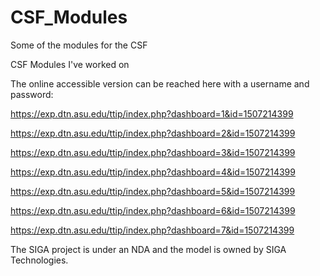 # CSF_Modules
Some of the modules for the CSF

CSF Modules I've worked on

The online accessible version can be reached here with a username and password:

https://exp.dtn.asu.edu/ttip/index.php?dashboard=1&id=1507214399

https://exp.dtn.asu.edu/ttip/index.php?dashboard=2&id=1507214399

https://exp.dtn.asu.edu/ttip/index.php?dashboard=3&id=1507214399

https://exp.dtn.asu.edu/ttip/index.php?dashboard=4&id=1507214399

https://exp.dtn.asu.edu/ttip/index.php?dashboard=5&id=1507214399

https://exp.dtn.asu.edu/ttip/index.php?dashboard=6&id=1507214399

https://exp.dtn.asu.edu/ttip/index.php?dashboard=7&id=1507214399

The SIGA project is under an NDA and the model is owned by SIGA Technologies.

